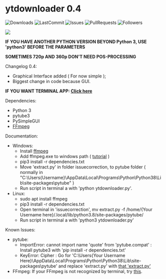 # ytdownloader 0.4

![Downloads](https://img.shields.io/github/downloads/f4ll-py/ytdownloader/total)
![LastCommit](https://img.shields.io/github/last-commit/f4ll-py/ytdownloader)
![Issues](https://img.shields.io/github/issues/f4ll-py/ytdownloader)
![PullRequests](https://img.shields.io/github/issues-pr/f4ll-py/ytdownloader)
![Followers](https://img.shields.io/github/followers/f4ll-py?label=Follow)

<img src="https://i.imgur.com/PFr5ejx.gif">

**IF YOU HAVE ANOTHER PYTHON VERSION BEYOND Python 3, USE 'python3' BEFORE THE PARAMETERS**

**SOMETIMES 720p AND 360p DON'T NEED POS-PROCESSING**

Changelog 0.4:
- Graphical Interface added ( For now simple );
- Biggest change in code because GUI.

**IF YOU WANT TERMINAL APP: <a href="https://github.com/f4ll-py/ytdownloader/tree/ytdownloader_0.3b">Click here</a>**

Dependencies:
- Python 3
- pytube3
- PySimpleGUI
- <a href="https://ffmpeg.zeranoe.com/builds/">FFmpeg</a>

Documentation:

  - Windows:
    - Install <a href="https://ffmpeg.zeranoe.com/builds/">ffmpeg</a>
    - Add ffmpeg.exe to windows path ( <a href="http://blog.gregzaal.com/how-to-install-ffmpeg-on-windows/#:~:text=If%20you%20try%20that%20right,and%20it%27ll%20understand%20us.">tutorial</a> )
    - pip3 install -r dependencies.txt
    - Move 'extract.py' in folder issuecorrection, to pytube folder ( normally in "C:\Users\{Username}\AppData\Local\Programs\Python\Python38\Lib\site-packages\pytube" )
    - Run script in terminal a with 'python ytdownloader.py'.
  - Linux:
    - sudo apt install ffmpeg
    - pip3 install -r dependencies.txt
    - Open terminal in 'issuecorrection', mv extract.py -f /home/{Your Username here}/.local/lib/python3.8/site-packages/pytube/
    - Run script in terminal a with 'python3 ytdownloader.py'

Known Issues:
- pytube:
  - ImportError: cannot import name 'quote' from 'pytube.compat' : Install pytube3 with 'pip install -r dependencies.txt'
  - KeyError: Cipher : Go for 'C:\Users\{Your Username Here}\AppData\Local\Programs\Python\Python38\Lib\site-packages\pytube' and replace 'extract.py' with <a href="https://github.com/f4ll-py/videodownloader/tree/master/issuecorrection">that 'extract.py'</a>
- FFmpeg: If your FFmpeg is not recognized by terminal, try <a href="http://blog.gregzaal.com/how-to-install-ffmpeg-on-windows/#:~:text=If%20you%20try%20that%20right,and%20it%27ll%20understand%20us.">this</a>.
